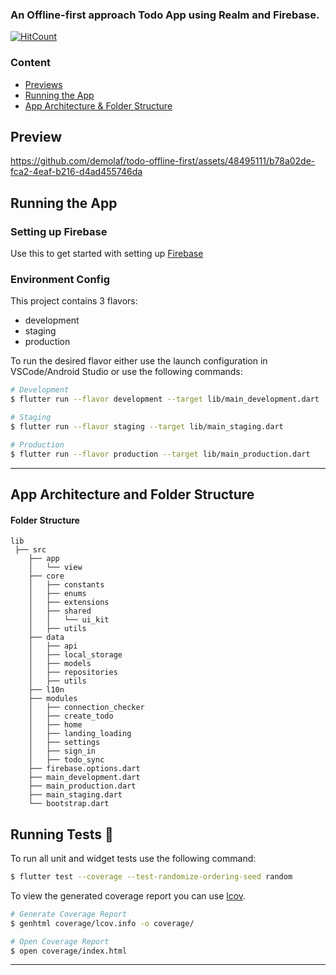 ### An Offline-first approach Todo App using Realm and Firebase.
[![HitCount](https://hits.dwyl.com/demolaf/todo-offline-first.svg?style=flat-square&show=unique)](http://hits.dwyl.com/demolaf/todo-offline-first)

### Content
* [Previews](#previews)
* [Running the App](#running-the-app)
* [App Architecture & Folder Structure](#app-architecture-and-folder-structure)

## Preview

https://github.com/demolaf/todo-offline-first/assets/48495111/b78a02de-fca2-4eaf-b216-d4ad455746da

## Running the App

### Setting up Firebase

Use this to get started with setting up [Firebase](https://firebase.google.com/docs/flutter/setup?platform=ios)

### Environment Config
This project contains 3 flavors:

- development
- staging
- production

To run the desired flavor either use the launch configuration in VSCode/Android Studio or use the following commands:

```sh
# Development
$ flutter run --flavor development --target lib/main_development.dart

# Staging
$ flutter run --flavor staging --target lib/main_staging.dart

# Production
$ flutter run --flavor production --target lib/main_production.dart
```

---

## App Architecture and Folder Structure

#### Folder Structure

```
lib 
 ├── src
    ├── app
    │   └── view
    ├── core
    │   ├── constants
    │   ├── enums
    │   ├── extensions
    │   ├── shared
    │   │   └── ui_kit
    │   ├── utils
    ├── data
    │   ├── api
    │   ├── local_storage
    │   ├── models
    │   ├── repositories
    │   ├── utils
    ├── l10n
    ├── modules
    │   ├── connection_checker
    │   ├── create_todo
    │   ├── home
    │   ├── landing_loading
    │   ├── settings
    │   ├── sign_in
    │   ├── todo_sync
    ├── firebase.options.dart
    ├── main_development.dart
    ├── main_production.dart
    ├── main_staging.dart
    └── bootstrap.dart
```

## Running Tests 🧪

To run all unit and widget tests use the following command:

```sh
$ flutter test --coverage --test-randomize-ordering-seed random
```

To view the generated coverage report you can use [lcov](https://github.com/linux-test-project/lcov).

```sh
# Generate Coverage Report
$ genhtml coverage/lcov.info -o coverage/

# Open Coverage Report
$ open coverage/index.html
```

---
